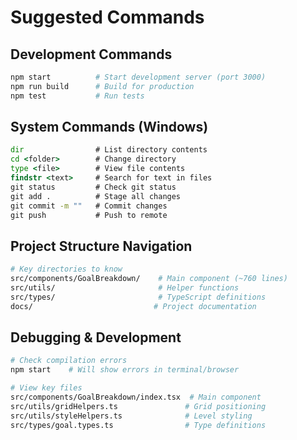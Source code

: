 # Suggested Commands

## Development Commands
```bash
npm start          # Start development server (port 3000)
npm run build      # Build for production
npm test           # Run tests
```

## System Commands (Windows)
```cmd
dir                # List directory contents
cd <folder>        # Change directory  
type <file>        # View file contents
findstr <text>     # Search for text in files
git status         # Check git status
git add .          # Stage all changes
git commit -m ""   # Commit changes
git push           # Push to remote
```

## Project Structure Navigation
```bash
# Key directories to know
src/components/GoalBreakdown/    # Main component (~760 lines)
src/utils/                       # Helper functions
src/types/                       # TypeScript definitions
docs/                           # Project documentation
```

## Debugging & Development
```bash
# Check compilation errors
npm start    # Will show errors in terminal/browser

# View key files
src/components/GoalBreakdown/index.tsx  # Main component
src/utils/gridHelpers.ts               # Grid positioning
src/utils/styleHelpers.ts              # Level styling
src/types/goal.types.ts                # Type definitions
```